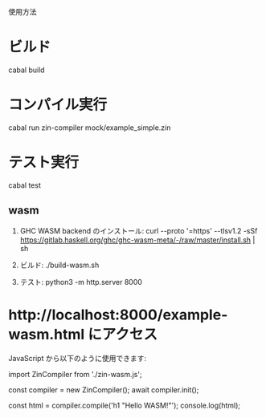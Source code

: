 使用方法

# ビルド

cabal build

# コンパイル実行

cabal run zin-compiler mock/example_simple.zin

# テスト実行

cabal test

## wasm

1. GHC WASM backend のインストール:
   curl --proto '=https' --tlsv1.2 -sSf https://gitlab.haskell.org/ghc/ghc-wasm-meta/-/raw/master/install.sh | sh

2. ビルド:
   ./build-wasm.sh

3. テスト:
   python3 -m http.server 8000

# http://localhost:8000/example-wasm.html にアクセス

JavaScript から以下のように使用できます:

import ZinCompiler from './zin-wasm.js';

const compiler = new ZinCompiler();
await compiler.init();

const html = compiler.compile('h1 "Hello WASM!"');
console.log(html);
